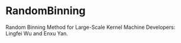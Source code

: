 # RandomBinning
Random Binning Method for Large-Scale Kernel Machine
Developers: Lingfei Wu and Enxu Yan.
